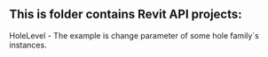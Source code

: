 ## This is folder contains Revit API projects:

HoleLevel - The example is change parameter of some hole family`s instances.
